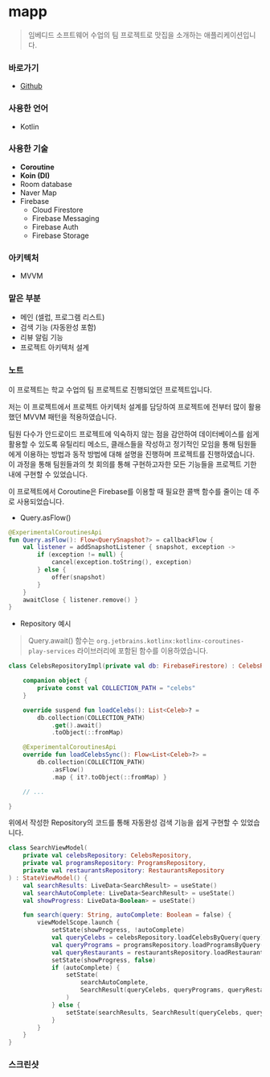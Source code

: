 # mapp

> 임베디드 소프트웨어 수업의 팀 프로젝트로 맛집을 소개하는 애플리케이션입니다.

### 바로가기

- [Github](https://github.com/team-mapp/mapp)

### 사용한 언어

- Kotlin

### 사용한 기술

- **Coroutine**
- **Koin (DI)**
- Room database
- Naver Map
- Firebase
  - Cloud Firestore
  - Firebase Messaging
  - Firebase Auth
  - Firebase Storage

### 아키텍처

- MVVM

### 맡은 부분

- 메인 (셀럽, 프로그램 리스트)
- 검색 기능 (자동완성 포함)
- 리뷰 알림 기능
- 프로젝트 아키텍처 설계

### 노트

이 프로젝트는 학교 수업의 팀 프로젝트로 진행되었던 프로젝트입니다.

저는 이 프로젝트에서 프로젝트 아키텍처 설계를 담당하여 프로젝트에 전부터 많이 활용했던 MVVM 패턴을 적용하였습니다.

팀원 다수가 안드로이드 프로젝트에 익숙하지 않는 점을 감안하여 데이터베이스를 쉽게 활용할 수 있도록 유틸리티 메소드, 클래스들을 작성하고 정기적인 모임을 통해 팀원들에게 이용하는 방법과 동작 방법에 대해 설명을 진행하며 프로젝트를 진행하였습니다. 이 과정을 통해 팀원들과의 첫 회의를 통해 구현하고자한 모든 기능들을 프로젝트 기한 내에 구현할 수 있었습니다.

이 프로젝트에서 Coroutine은 Firebase를 이용할 때 필요한 콜백 함수를 줄이는 데 주로 사용되었습니다.

- Query.asFlow()

```kotlin
@ExperimentalCoroutinesApi
fun Query.asFlow(): Flow<QuerySnapshot?> = callbackFlow {
    val listener = addSnapshotListener { snapshot, exception ->
        if (exception != null) {
            cancel(exception.toString(), exception)
        } else {
            offer(snapshot)
        }
    }
    awaitClose { listener.remove() }
}
```

- Repository 예시

> Query.await() 함수는 `org.jetbrains.kotlinx:kotlinx-coroutines-play-services` 라이브러리에 포함된 함수를 이용하였습니다.

```kotlin
class CelebsRepositoryImpl(private val db: FirebaseFirestore) : CelebsRepository {

    companion object {
        private const val COLLECTION_PATH = "celebs"
    }

    override suspend fun loadCelebs(): List<Celeb>? =
        db.collection(COLLECTION_PATH)
            .get().await()
            .toObject(::fromMap)

    @ExperimentalCoroutinesApi
    override fun loadCelebsSync(): Flow<List<Celeb>?> =
        db.collection(COLLECTION_PATH)
            .asFlow()
            .map { it?.toObject(::fromMap) }

    // ...

}
```

위에서 작성한 Repository의 코드를 통해 자동완성 검색 기능을 쉽게 구현할 수 있었습니다.

```kotlin
class SearchViewModel(
    private val celebsRepository: CelebsRepository,
    private val programsRepository: ProgramsRepository,
    private val restaurantsRepository: RestaurantsRepository
) : StateViewModel() {
    val searchResults: LiveData<SearchResult> = useState()
    val searchAutoComplete: LiveData<SearchResult> = useState()
    val showProgress: LiveData<Boolean> = useState()

    fun search(query: String, autoComplete: Boolean = false) {
        viewModelScope.launch {
            setState(showProgress, !autoComplete)
            val queryCelebs = celebsRepository.loadCelebsByQuery(query)
            val queryPrograms = programsRepository.loadProgramsByQuery(query)
            val queryRestaurants = restaurantsRepository.loadRestaurantsByQuery(query)
            setState(showProgress, false)
            if (autoComplete) {
                setState(
                    searchAutoComplete,
                    SearchResult(queryCelebs, queryPrograms, queryRestaurants)
                )
            } else {
                setState(searchResults, SearchResult(queryCelebs, queryPrograms, queryRestaurants))
            }
        }
    }
}
```

### 스크린샷
